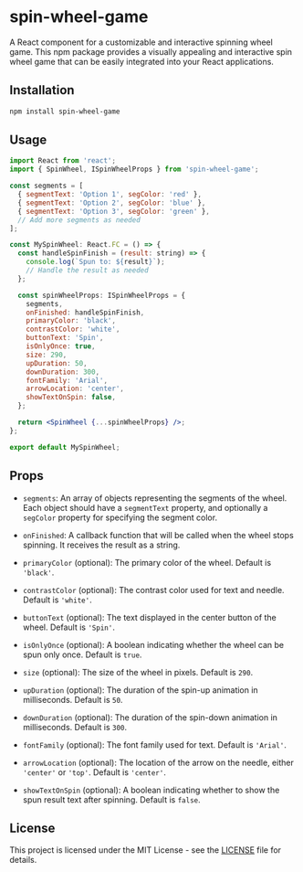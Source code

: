 # spin-wheel-game

A React component for a customizable and interactive spinning wheel game. This npm package provides a visually appealing and interactive spin wheel game that can be easily integrated into your React applications.

## Installation

```bash
npm install spin-wheel-game
```

## Usage

```jsx
import React from 'react';
import { SpinWheel, ISpinWheelProps } from 'spin-wheel-game';

const segments = [
  { segmentText: 'Option 1', segColor: 'red' },
  { segmentText: 'Option 2', segColor: 'blue' },
  { segmentText: 'Option 3', segColor: 'green' },
  // Add more segments as needed
];

const MySpinWheel: React.FC = () => {
  const handleSpinFinish = (result: string) => {
    console.log(`Spun to: ${result}`);
    // Handle the result as needed
  };

  const spinWheelProps: ISpinWheelProps = {
    segments,
    onFinished: handleSpinFinish,
    primaryColor: 'black',
    contrastColor: 'white',
    buttonText: 'Spin',
    isOnlyOnce: true,
    size: 290,
    upDuration: 50,
    downDuration: 300,
    fontFamily: 'Arial',
    arrowLocation: 'center',
    showTextOnSpin: false,
  };

  return <SpinWheel {...spinWheelProps} />;
};

export default MySpinWheel;
```

## Props

- `segments`: An array of objects representing the segments of the wheel. Each object should have a `segmentText` property, and optionally a `segColor` property for specifying the segment color.

- `onFinished`: A callback function that will be called when the wheel stops spinning. It receives the result as a string.

- `primaryColor` (optional): The primary color of the wheel. Default is `'black'`.

- `contrastColor` (optional): The contrast color used for text and needle. Default is `'white'`.

- `buttonText` (optional): The text displayed in the center button of the wheel. Default is `'Spin'`.

- `isOnlyOnce` (optional): A boolean indicating whether the wheel can be spun only once. Default is `true`.

- `size` (optional): The size of the wheel in pixels. Default is `290`.

- `upDuration` (optional): The duration of the spin-up animation in milliseconds. Default is `50`.

- `downDuration` (optional): The duration of the spin-down animation in milliseconds. Default is `300`.

- `fontFamily` (optional): The font family used for text. Default is `'Arial'`.

- `arrowLocation` (optional): The location of the arrow on the needle, either `'center'` or `'top'`. Default is `'center'`.

- `showTextOnSpin` (optional): A boolean indicating whether to show the spun result text after spinning. Default is `false`.

## License

This project is licensed under the MIT License - see the [LICENSE](LICENSE) file for details.